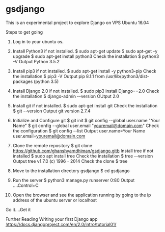 # gsdjango
This is an experimental project to explore Django
on VPS Ubuntu 16.04

Steps to get going

1. Log in to your ubuntu os.

2. Install Python3 if not installed.
   $ sudo apt-get update
   $ sudo apt-get -y upgrade
   $ sudo apt-get install python3
   Check the installation
   $ python3 -V
     Output
     Python 3.5.2
     
3. Install pip3 if not installed. 
   $ sudo apt-get install -y python3-pip
   Check the installation
   $ pip3 -V
     Output pip 8.1.1 from /usr/lib/python3/dist-packages (python 3.5)

4. Install Django 2.0 if not installed.
   $ sudo pip3 install Django==2.0
   Check the installation
   $ django-admin --version
     OUtput
     2.0

5. Install git if not installed.
   $ sudo apt-get install git
   Check the installation
   $ git --version
     Output
     git version 2.7.4

6. Initialize and Configure git
   $ git init
   $ git config --global user.name "Your Name"
   $ git config --global user.email "youremail@domain.com"
   Check the configuration
   $ git config --list
     Output
     user.name=Your Name
     user.email=youremail@domain.com

7. Clone the remote repository
   $ git clone https://github.com/ghanshyamdhiman/gsdjango.gitb
   Install tree if not installed
   $ sudo apt install tree
   Check the installation
   $ tree --version
     Output
     tree v1.7.0 (c) 1996 - 2014
   Check the clone
   $ tree

8. Move to the installation directory gsdjango
   $ cd gsdjango
   
9. Run the server
   $ python3 manage.py runserver 0:80
     Output
     ....Control+C

10. Open the browser and see the application running by going to the ip address of the ubuntu server or localhost

Go it....Get it
   
   Further Reading
   Writing your first Django app 
   https://docs.djangoproject.com/en/2.0/intro/tutorial01/
     


